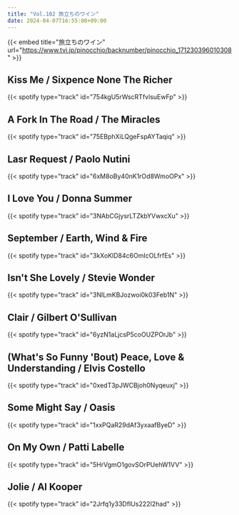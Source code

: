 ```yaml
---
title: "Vol.102 旅立ちのワイン"
date: 2024-04-07T16:55:00+09:00
---
```


{{< embed title="旅立ちのワイン" url="https://www.tvi.jp/pinocchio/backnumber/pinocchio_171230396010308" >}}

## Kiss Me / Sixpence None The Richer
{{< spotify type="track" id="754kgU5rWscRTfvlsuEwFp" >}}

## A Fork In The Road / The Miracles
{{< spotify type="track" id="75EBphXiLQgeFspAYTaqiq" >}}

## Lasr Request / Paolo Nutini
{{< spotify type="track" id="6xM8oBy40nK1rOd8WmoOPx" >}}

## I Love You / Donna Summer
{{< spotify type="track" id="3NAbCGjysrLTZkbYVwxcXu" >}}

## September / Earth, Wind & Fire
{{< spotify type="track" id="3kXoKlD84c6OmIcOLfrfEs" >}}

## Isn't She Lovely / Stevie Wonder
{{< spotify type="track" id="3NlLmKBJozwoi0k03Feb1N" >}}

## Clair / Gilbert O'Sullivan
{{< spotify type="track" id="6yzN1aLjcsP5coOUZPOrJb" >}}

## (What's So Funny 'Bout) Peace, Love & Understanding / Elvis Costello
{{< spotify type="track" id="0xedT3pJWCBjoh0Nyqeuxj" >}}

## Some Might Say / Oasis
{{< spotify type="track" id="1xxPQaR29dAf3yxaafByeD" >}}

## On My Own / Patti Labelle
{{< spotify type="track" id="5HrVgmO1govSOrPUehW1VV" >}}

## Jolie / Al Kooper
{{< spotify type="track" id="2Jrfq1y33DfIUs222I2had" >}}